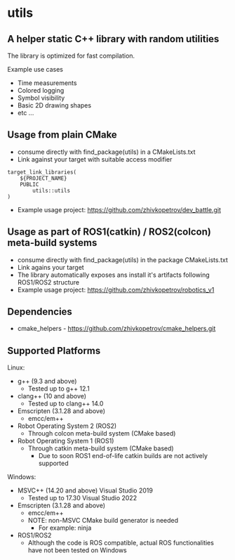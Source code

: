 # utils

## A helper static C++ library with random utilities
The library is optimized for fast compilation.

Example use cases
- Time measurements
- Colored logging
- Symbol visibility
- Basic 2D drawing shapes
- etc ...

## Usage from plain CMake
- consume directly with find_package(utils) in a CMakeLists.txt
- Link against your target with suitable access modifier
```
target_link_libraries(
    ${PROJECT_NAME} 
    PUBLIC
        utils::utils
)
```
- Example usage project: https://github.com/zhivkopetrov/dev_battle.git

## Usage as part of ROS1(catkin) / ROS2(colcon) meta-build systems
- consume directly with find_package(utils) in the package CMakeLists.txt
- Link agains your target
- The library automatically exposes ans install it's artifacts following ROS1/ROS2 structure
- Example usage project: https://github.com/zhivkopetrov/robotics_v1

## Dependencies
- cmake_helpers - https://github.com/zhivkopetrov/cmake_helpers.git

## Supported Platforms
Linux:
  - g++ (9.3 and above)
    - Tested up to g++ 12.1
  - clang++ (10 and above)
    - Tested up to clang++ 14.0
  - Emscripten (3.1.28 and above)
    - emcc/em++
  - Robot Operating System 2 (ROS2)
    - Through colcon meta-build system (CMake based)
  - Robot Operating System 1 (ROS1)
    - Through catkin meta-build system (CMake based)
      - Due to soon ROS1 end-of-life catkin builds are not actively supported

Windows:
  - MSVC++ (14.20 and above) Visual Studio 2019
    - Tested up to 17.30 Visual Studio 2022
  - Emscripten (3.1.28 and above)
    - emcc/em++
    - NOTE: non-MSVC CMake build generator is needed
      - For example: ninja
  - ROS1/ROS2
    - Although the code is ROS compatible, actual ROS functionalities have not been tested on Windows